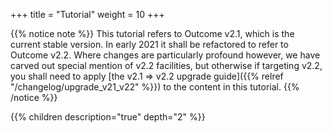 +++
title = "Tutorial"
weight = 10
+++

{{% notice note %}}
This tutorial refers to Outcome v2.1, which is the current stable version.
In early 2021 it shall be refactored to refer to Outcome v2.2. Where
changes are particularly profound however, we have carved out special
mention of v2.2 facilities, but otherwise if targeting v2.2, you shall need
to apply [the v2.1 => v2.2 upgrade guide]({{% relref "/changelog/upgrade_v21_v22" %}}) to
the content in this tutorial.
{{% /notice %}}

{{% children description="true" depth="2" %}}
